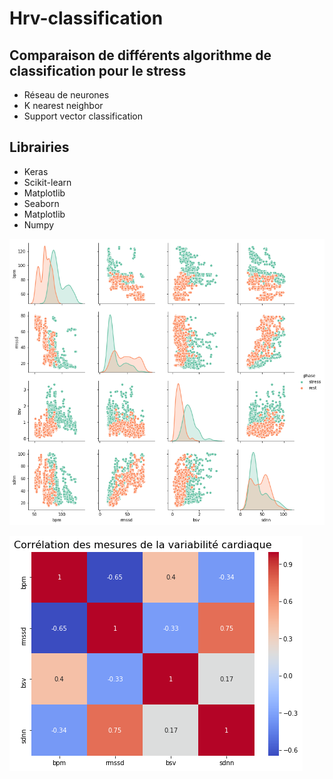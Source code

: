 # Hrv-classification
<h2>Comparaison de différents algorithme de classification pour le stress</h2>
<ul>
  <li>Réseau de neurones</li>
  <li>K nearest neighbor</li>
  <li>Support vector classification</li>
</ul>
<h2>Librairies</h2>
<ul>
  <li>Keras</li>
  <li>Scikit-learn</li>
  <li>Matplotlib</li>
  <li>Seaborn</li>
  <li>Matplotlib</li>
  <li>Numpy</li>
</ul>

![GitHub Logo](/Images_data/dataset_stress.png)
<br/>

![GitHub Logo](/Images_data/correlation_stress.png)
